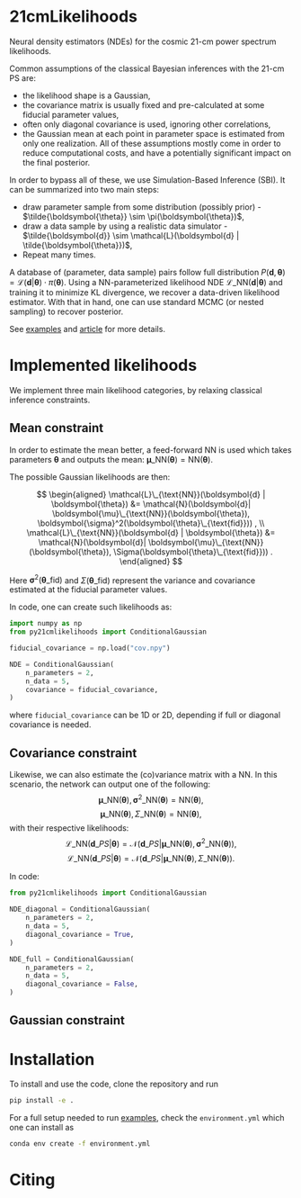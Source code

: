 # 21cmLikelihoods

Neural density estimators (NDEs) for the cosmic 21-cm power spectrum likelihoods.

Common assumptions of the classical Bayesian inferences with the 21-cm PS are:
- the likelihood shape is a Gaussian,
- the covariance matrix is usually fixed and pre-calculated at some fiducial parameter values,
- often only diagonal covariance is used, ignoring other correlations,
- the Gaussian mean at each point in parameter space is estimated from only one realization.
All of these assumptions mostly come in order to reduce computational costs,
and have a potentially significant impact on the final posterior.

In order to bypass all of these, we use Simulation-Based Inference (SBI).
It can be summarized into two main steps:
- draw parameter sample from some distribution (possibly prior) - $\tilde{\boldsymbol{\theta}} \sim \pi(\boldsymbol{\theta})$,
- draw a data sample by using a realistic data simulator - $\tilde{\boldsymbol{d}} \sim \mathcal{L}(\boldsymbol{d} | \tilde{\boldsymbol{\theta}})$,
- Repeat many times.

A database of (parameter, data sample) pairs follow full distribution 
$P(\boldsymbol{d}, \boldsymbol{\theta}) = \mathcal{L}(\boldsymbol{d} | \boldsymbol{\theta}) \cdot \pi(\boldsymbol{\theta})$.
Using a NN-parameterized likelihood NDE $\mathcal{L}\_{\text{NN}}(\boldsymbol{d} | \boldsymbol{\theta})$ and training it to
minimize KL divergence, we recover a data-driven likelihood estimator.
With that in hand, one can use standard MCMC (or nested sampling) to recover posterior.

See [examples](https://github.com/dprelogo/21cmLikelihoods/tree/main/examples) and [article](https://arxiv.org/) for more details.

# Implemented likelihoods
We implement three main likelihood categories, by relaxing classical inference constraints.

## Mean constraint
In order to estimate the mean better, a feed-forward NN is used which takes parameters $\boldsymbol{\theta}$ and outputs the mean:
$\boldsymbol{\mu}\_{\text{NN}}(\boldsymbol{\theta}) = \text{NN}(\boldsymbol{\theta}) .$

The possible Gaussian likelihoods are then:

$$
\begin{aligned}
\mathcal{L}\_{\text{NN}}(\boldsymbol{d} | \boldsymbol{\theta}) &= \mathcal{N}(\boldsymbol{d}| \boldsymbol{\mu}\_{\text{NN}}(\boldsymbol{\theta}), \boldsymbol{\sigma}^2(\boldsymbol{\theta}\_{\text{fid}})) , \\
\mathcal{L}\_{\text{NN}}(\boldsymbol{d} | \boldsymbol{\theta}) &= \mathcal{N}(\boldsymbol{d}| \boldsymbol{\mu}\_{\text{NN}}(\boldsymbol{\theta}), \Sigma(\boldsymbol{\theta}\_{\text{fid}})) .
\end{aligned}
$$

Here $\boldsymbol{\sigma}^2(\boldsymbol{\theta}\_{\text{fid}})$ and $\Sigma(\boldsymbol{\theta}\_{\text{fid}})$ represent the variance and covariance estimated at the fiducial parameter values.

In code, one can create such likelihoods as:
```python
import numpy as np
from py21cmlikelihoods import ConditionalGaussian

fiducial_covariance = np.load("cov.npy")

NDE = ConditionalGaussian(
    n_parameters = 2, 
    n_data = 5, 
    covariance = fiducial_covariance,
)
```
where `fiducial_covariance` can be 1D or 2D, depending if full or diagonal covariance is needed.
## Covariance constraint
Likewise, we can also estimate the (co)variance matrix with a NN. In this scenario, the network can output one of the following:
$$\boldsymbol{\mu}\_{\text{NN}}(\boldsymbol{\theta}), \boldsymbol{\sigma}^2\_{\text{NN}}(\boldsymbol{\theta}) = \text{NN}(\boldsymbol{\theta}) , $$
$$\boldsymbol{\mu}\_{\text{NN}}(\boldsymbol{\theta}), \Sigma\_{\text{NN}}(\boldsymbol{\theta}) = \text{NN}(\boldsymbol{\theta}) , $$
with their respective likelihoods:
$$\mathcal{L}\_{\text{NN}}(\boldsymbol{d}\_{PS} | \boldsymbol{\theta}) = \mathcal{N}(\boldsymbol{d}\_{PS}| \boldsymbol{\mu}\_{\text{NN}}(\boldsymbol{\theta}), \boldsymbol{\sigma}^2\_{\text{NN}}(\boldsymbol{\theta})) ,$$
$$\mathcal{L}\_{\text{NN}}(\boldsymbol{d}\_{PS} | \boldsymbol{\theta}) = \mathcal{N}(\boldsymbol{d}\_{PS}| \boldsymbol{\mu}\_{\text{NN}}(\boldsymbol{\theta}), \Sigma\_{\text{NN}}(\boldsymbol{\theta})) .$$

In code:
```python
from py21cmlikelihoods import ConditionalGaussian

NDE_diagonal = ConditionalGaussian(
    n_parameters = 2, 
    n_data = 5, 
    diagonal_covariance = True,
)

NDE_full = ConditionalGaussian(
    n_parameters = 2, 
    n_data = 5, 
    diagonal_covariance = False,
)
```
## Gaussian constraint


# Installation
To install and use the code, clone the repository and run
```bash
pip install -e .
```
For a full setup needed to run [examples](https://github.com/dprelogo/21cmLikelihoods/tree/main/examples),
check the `environment.yml` which one can install as
```bash
conda env create -f environment.yml
```

# Citing
